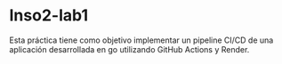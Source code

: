 # Inso2-lab1
Esta práctica tiene como objetivo implementar un pipeline CI/CD de una aplicación desarrollada en go utilizando GitHub Actions y Render.
